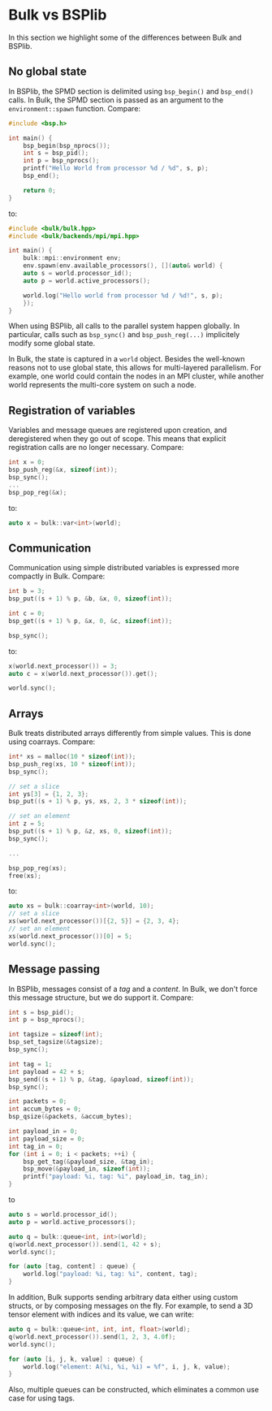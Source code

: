 # Bulk vs BSPlib

In this section we highlight some of the differences between Bulk and BSPlib.

## No global state

In BSPlib, the SPMD section is delimited using `bsp_begin()` and `bsp_end()` calls. In Bulk,
the SPMD section is passed as an argument to the `environment::spawn` function. Compare:

```c
#include <bsp.h>

int main() {
    bsp_begin(bsp_nprocs());
    int s = bsp_pid();
    int p = bsp_nprocs();
    printf("Hello World from processor %d / %d", s, p);
    bsp_end();

    return 0;
}
```

to:

```cpp
#include <bulk/bulk.hpp>
#include <bulk/backends/mpi/mpi.hpp>

int main() {
    bulk::mpi::environment env;
    env.spawn(env.available_processors(), [](auto& world) {
	auto s = world.processor_id();
	auto p = world.active_processors();

	world.log("Hello world from processor %d / %d!", s, p);
    });
}
```

When using BSPlib, all calls to the parallel system happen globally. In particular, calls such as `bsp_sync()` and
`bsp_push_reg(...)` implicitely modify some global state.

In Bulk, the state is captured in a `world` object. Besides the well-known
reasons not to use global state, this allows for multi-layered parallelism. For
example, one world could contain the nodes in an MPI cluster, while another
world represents the multi-core system on such a node.

## Registration of variables

Variables and message queues are registered upon creation, and deregistered when
they go out of scope. This means that explicit registration calls are no longer
necessary. Compare:

```c
int x = 0;
bsp_push_reg(&x, sizeof(int));
bsp_sync();
...
bsp_pop_reg(&x);
```

to:

```cpp
auto x = bulk::var<int>(world);
```

## Communication

Communication using simple distributed variables is expressed more compactly in
Bulk. Compare:

```c
int b = 3;
bsp_put((s + 1) % p, &b, &x, 0, sizeof(int));

int c = 0;
bsp_get((s + 1) % p, &x, 0, &c, sizeof(int));

bsp_sync();
```
to:
```cpp
x(world.next_processor()) = 3;
auto c = x(world.next_processor()).get();

world.sync();
```

## Arrays

Bulk treats distributed arrays differently from simple values. This is done using coarrays. Compare:
```c
int* xs = malloc(10 * sizeof(int));
bsp_push_reg(xs, 10 * sizeof(int));
bsp_sync();

// set a slice
int ys[3] = {1, 2, 3};
bsp_put((s + 1) % p, ys, xs, 2, 3 * sizeof(int));

// set an element
int z = 5;
bsp_put((s + 1) % p, &z, xs, 0, sizeof(int));
bsp_sync();

...

bsp_pop_reg(xs);
free(xs);
```
to:
```cpp
auto xs = bulk::coarray<int>(world, 10);
// set a slice
xs(world.next_processor())[{2, 5}] = {2, 3, 4};
// set an element
xs(world.next_processor())[0] = 5;
world.sync();
```

## Message passing

In BSPlib, messages consist of a _tag_ and a _content_. In Bulk, we don't force this message structure, but we do support it. Compare:

```c
int s = bsp_pid();
int p = bsp_nprocs();

int tagsize = sizeof(int);
bsp_set_tagsize(&tagsize);
bsp_sync();

int tag = 1;
int payload = 42 + s;
bsp_send((s + 1) % p, &tag, &payload, sizeof(int));
bsp_sync();

int packets = 0;
int accum_bytes = 0;
bsp_qsize(&packets, &accum_bytes);

int payload_in = 0;
int payload_size = 0;
int tag_in = 0;
for (int i = 0; i < packets; ++i) {
    bsp_get_tag(&payload_size, &tag_in);
    bsp_move(&payload_in, sizeof(int));
    printf("payload: %i, tag: %i", payload_in, tag_in);
}
```
to
```cpp
auto s = world.processor_id();
auto p = world.active_processors();

auto q = bulk::queue<int, int>(world);
q(world.next_processor()).send(1, 42 + s);
world.sync();

for (auto [tag, content] : queue) {
    world.log("payload: %i, tag: %i", content, tag);
}
```
In addition, Bulk supports sending arbitrary data either using custom structs, or by composing messages on the fly. For example, to send a 3D tensor element with indices and its value, we can write:
```cpp
auto q = bulk::queue<int, int, int, float>(world);
q(world.next_processor()).send(1, 2, 3, 4.0f);
world.sync();

for (auto [i, j, k, value] : queue) {
    world.log("element: A(%i, %i, %i) = %f", i, j, k, value);
}
```

Also, multiple queues can be constructed, which eliminates a common use case for using tags.
